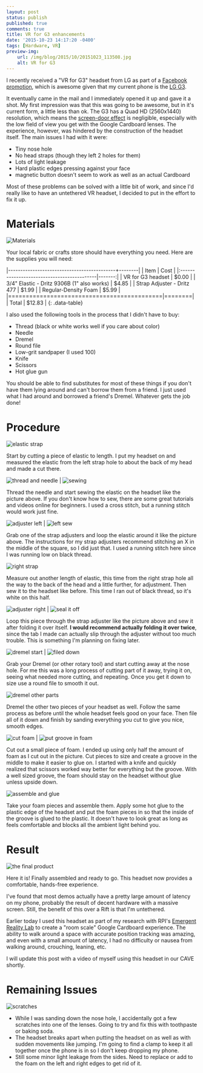 ```yaml
---
layout: post
status: publish
published: true
comments: true
title: VR for G3 enhancements
date: '2015-10-23 14:17:20 -0400'
tags: [Hardware, VR]
preview-img:
    url: /img/blog/2015/10/20151023_113508.jpg
    alt: VR for G3
---
```


I recently received a "VR for G3" headset from LG as part of a [Facebook
promotion][1], which is awesome given that my current phone is the [LG G3][2].

It eventually came in the mail and I immediately opened it up and gave it a
shot. My first impression was that this was going to be awesome, but in it's
current form, a little less than ok. The G3 has a Quad HD (2560x1440)
resolution, which means the [screen-door effect][3] is negligible, especially
with the low field of view you get with the Google Cardboard lenses. The
experience, however, was hindered by the construction of the headset itself.
The main issues I had with it were:

  - Tiny nose hole
  - No head straps (though they left 2 holes for them)
  - Lots of light leakage
  - Hard plastic edges pressing against your face
  - magnetic button doesn't seem to work as well as an actual Cardboard
  
Most of these problems can be solved with a little bit of work, and since I'd
really like to have an untethered VR headset, I decided to put in the effort
to fix it up.

# Materials

![Materials][4]

Your local fabric or crafts store should have everything you need. Here are
the supplies you will need:

|--------------------------------------------+--------|
| Item                                       |  Cost  |
|:-------------------------------------------|-------:|
| VR for G3 headset                          |  $0.00 |
| 3/4" Elastic - Dritz 9306B (1" also works) |  $4.85 |
| Strap Adjuster - Dritz 477                 |  $1.99 |
| Regular-Density Foam                       |  $5.99 |
|============================================|========|
| Total                                      | $12.83 |
{: .data-table}

I also used the following tools in the process that I didn't have to buy:

  - Thread (black or white works well if you care about color)
  - Needle
  - Dremel
  - Round file
  - Low-grit sandpaper (I used 100)
  - Knife
  - Scissors
  - Hot glue gun
  
You should be able to find substitutes for most of these things if you don't
have them lying around and can't borrow them from a friend. I just used what I
had around and borrowed a friend's Dremel. Whatever gets the job done!

# Procedure

![elastic strap][5]

Start by cutting a piece of elastic to length. I put my headset on and
measured the elastic from the left strap hole to about the back of my head
and made a cut there.
    
![thread and needle][6] | ![sewing][7]
    
Thread the needle and start sewing the elastic on the headset like the picture
above. If you don't know how to sew, there are some great tutorials and videos
online for beginners. I used a cross stitch, but a running stitch would work
just fine.
    
    
![adjuster left][8] | ![left sew][9]

Grab one of the strap adjusters and loop the elastic around it like the
picture above. The instructions for my strap adjusters recommend stitching an
X in the middle of the square, so I did just that. I used a running stitch
here since I was running low on black thread.
    
![right strap][10]

Measure out another length of elastic, this time from the right strap hole all
the way to the back of the head and a little further, for adjustment. Then sew
it to the headset like before. This time I ran out of black thread, so it's
white on this half.
    
![adjuster right][11] | ![seal it off][12]

Loop this piece through the strap adjuster like the picture above and sew it
after folding it over itself. **I would recommend actually folding it over
twice**, since the tab I made can actually slip through the adjuster without
too much trouble. This is something I'm planning on fixing later.

![dremel start][13] | ![filed down][14]

Grab your Dremel (or other rotary tool) and start cutting away at the nose
hole. For me this was a long process of cutting part of it away, trying it on,
seeing what needed more cutting, and repeating. Once you get it down to size
use a round file to smooth it out.

![dremel other parts][15]

Dremel the other two pieces of your headset as well. Follow the same process
as before until the whole headset feels good on your face. Then file all of
it down and finish by sanding everything you cut to give you nice, smooth
edges.
    
![cut foam][16] | ![put groove in foam][17]

Cut out a small piece of foam. I ended up using only half the amount of foam
as I cut out in the picture. Cut pieces to size and create a groove in the
middle to make it easier to glue on. I started with a knife and quickly
realized that scissors worked way better for everything but the groove. With a
well sized groove, the foam should stay on the headset without glue unless
upside down.

![assemble and glue][18]

Take your foam pieces and assemble them. Apply some hot glue to the plastic
edge of the headset and put the foam pieces in so that the inside of the
groove is glued to the plastic. It doesn't have to look great as long as
feels comfortable and blocks all the ambient light behind you.
    
# Result

![the final product][19]

Here it is! Finally assembled and ready to go. This headset now provides a
comfortable, hands-free experience.

I've found that most demos actually have a pretty large amount of latency on
my phone, probably the result of decent hardware with a massive screen. Still,
the benefit of this over a Rift is that I'm untethered.

Earlier today I used this headset as part of my research with RPI's
[Emergent Reality Lab][20] to create a "room scale" Google Cardboard
experience. The ability to walk around a space with accurate position tracking
was amazing, and even with a small amount of latency, I had no difficulty or
nausea from walking around, crouching, leaning, etc.

I will update this post with a video of myself using this headset in our CAVE
shortly.

# Remaining Issues

![scratches][21]

  - While I was sanding down the nose hole, I accidentally got a few scratches
    into one of the lenses. Going to try and fix this with toothpaste or
    baking soda.
  - The headset breaks apart when putting the headset on as well as with
    sudden movements like jumping. I'm going to find a clamp to keep it all
    together once the phone is in so I don't keep dropping my phone.
  - Still some minor light leakage from the sides. Need to replace or add to
    the foam on the left and right edges to get rid of it.
    
[1]:  http://www.lg.com/us/mobile-phones/g3/vr
[2]:  http://www.lg.com/us/mobile-phones/g3
[3]:  https://en.wikipedia.org/wiki/Screen-door_effect
[4]:  /img/blog/2015/10/20151005_130926.jpg
[5]:  /img/blog/2015/10/20151005_135050.jpg
[6]:  /img/blog/2015/10/20151005_135127.jpg
[7]:  /img/blog/2015/10/20151005_141006.jpg
[8]:  /img/blog/2015/10/20151005_144436.jpg
[9]:  /img/blog/2015/10/20151005_150546.jpg
[10]: /img/blog/2015/10/20151005_184804.jpg
[11]: /img/blog/2015/10/20151005_184856.jpg
[12]: /img/blog/2015/10/20151005_191053.jpg
[13]: /img/blog/2015/10/20151021_132026_HDR.jpg
[14]: /img/blog/2015/10/20151021_134245.jpg
[15]: /img/blog/2015/10/20151021_142851.jpg
[16]: /img/blog/2015/10/20151022_224320.jpg
[17]: /img/blog/2015/10/20151022_225837.jpg
[18]: /img/blog/2015/10/20151022_231537.jpg
[19]: /img/blog/2015/10/20151023_113508.jpg
[20]: http://erl.wp.rpi.edu/
[21]: /img/blog/2015/10/20151022_223643.jpg
